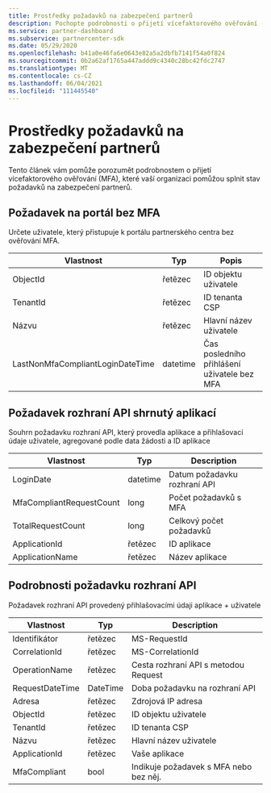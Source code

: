 ```yaml
---
title: Prostředky požadavků na zabezpečení partnerů
description: Pochopte podrobnosti o přijetí vícefaktorového ověřování (MFA), aby splňovaly požadavky na zabezpečení partnerů.
ms.service: partner-dashboard
ms.subservice: partnercenter-sdk
ms.date: 05/29/2020
ms.openlocfilehash: b41a0e46fa6e0643e82a5a2dbfb7141f54a0f824
ms.sourcegitcommit: 0b2a62af1765a447addd9c4340c28bc42fdc2747
ms.translationtype: MT
ms.contentlocale: cs-CZ
ms.lasthandoff: 06/04/2021
ms.locfileid: "111445540"
---
```

# <a name="partner-security-requirements-resources"></a>Prostředky požadavků na zabezpečení partnerů

Tento článek vám pomůže porozumět podrobnostem o přijetí vícefaktorového ověřování (MFA), které vaší organizaci pomůžou splnit stav požadavků na zabezpečení partnerů. 

## <a name="portal-request-without-mfa"></a>Požadavek na portál bez MFA

Určete uživatele, který přistupuje k portálu partnerského centra bez ověřování MFA.

| Vlastnost                            | Typ            | Popis                           |
|-------------------------------------|-----------------|---------------------------------------|
| ObjectId                            | řetězec          | ID objektu uživatele                        |
| TenantId                            | řetězec          | ID tenanta CSP                         |
| Názvu                                 | řetězec          | Hlavní název uživatele                   |
| LastNonMfaCompliantLoginDateTime    | datetime        | Čas posledního přihlášení uživatele bez MFA |


## <a name="api-request-summarized-by-application"></a>Požadavek rozhraní API shrnutý aplikací

Souhrn požadavku rozhraní API, který provedla aplikace a přihlašovací údaje uživatele, agregované podle data žádosti a ID aplikace

| Vlastnost                            | Typ            | Description               |
|-------------------------------------|-----------------|---------------------------|
| LoginDate                           | datetime        | Datum požadavku rozhraní API          |
| MfaCompliantRequestCount            | long            | Počet požadavků s MFA    |
| TotalRequestCount                   | long            | Celkový počet požadavků       |
| ApplicationId                       | řetězec          | ID aplikace        |
| ApplicationName                     | řetězec          | Název aplikace      |


## <a name="api-request-details"></a>Podrobnosti požadavku rozhraní API

Požadavek rozhraní API provedený přihlašovacími údaji aplikace + uživatele 

| Vlastnost                            | Typ            | Description                              |
|-------------------------------------|-----------------|------------------------------------------|
| Identifikátor                           | řetězec          | MS-RequestId                             |
| CorrelationId                       | řetězec          | MS-CorrelationId                         |
| OperationName                       | řetězec          | Cesta rozhraní API s metodou Request         |
| RequestDateTime                     | DateTime        | Doba požadavku na rozhraní API                     |
| Adresa                           | řetězec          | Zdrojová IP adresa                        |
| ObjectId                            | řetězec          | ID objektu uživatele                           |
| TenantId                            | řetězec          | ID tenanta CSP                            |
| Názvu                                 | řetězec          | Hlavní název uživatele                      |
| ApplicationId                       | řetězec          | Vaše aplikace                         |
| MfaCompliant                        | bool            | Indikuje požadavek s MFA nebo bez něj. |
